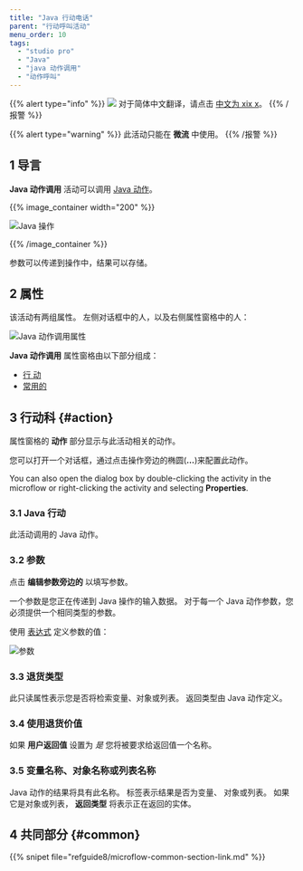 ```yaml
---
title: "Java 行动电话"
parent: "行动呼叫活动"
menu_order: 10
tags:
  - "studio pro"
  - "Java"
  - "java 动作调用"
  - "动作呼叫"
---
```


{{% alert type="info" %}}
<img src="attachments/chinese-translation/china.png" style="display: inline-block; margin: 0" /> 对于简体中文翻译，请点击 [中文为 xix x](https://cdn.mendix.tencent-cloud.com/documentation/refguide8/java-action-call.pdf)。
{{% /报警 %}}

{{% alert type="warning" %}}
此活动只能在 **微流** 中使用。
{{% /报警 %}}

## 1 导言

**Java 动作调用** 活动可以调用 [Java 动作](java-actions)。

{{% image_container width="200" %}}

![Java 操作](attachments/action-call-activities/java-action-call.png)

{{% /image_container %}}

参数可以传递到操作中，结果可以存储。

## 2 属性

该活动有两组属性。 左侧对话框中的人，以及右侧属性窗格中的人：

![Java 动作调用属性](attachments/action-call-activities/java-action-call-properties.png)

**Java 动作调用** 属性窗格由以下部分组成：

* [行 动](#action)
* [常用的](#common)

## 3 行动科 {#action}

属性窗格的 **动作** 部分显示与此活动相关的动作。

您可以打开一个对话框，通过点击操作旁边的椭圆(**…**)来配置此动作。

You can also open the dialog box by double-clicking the activity in the microflow or right-clicking the activity and selecting **Properties**.

### 3.1 Java 行动

此活动调用的 Java 动作。

### 3.2 参数

点击 **编辑参数旁边的** 以填写参数。

一个参数是您正在传递到 Java 操作的输入数据。 对于每一个 Java 动作参数，您必须提供一个相同类型的参数。

使用 [表达式](expressions) 定义参数的值：

![参数](attachments/action-call-activities/argument-edit.png)

### 3.3 退货类型

此只读属性表示您是否将检索变量、对象或列表。 返回类型由 Java 动作定义。

### 3.4 使用退货价值

如果 **用户返回值** 设置为 *是* 您将被要求给返回值一个名称。

### 3.5 变量名称、对象名称或列表名称

Java 动作的结果将具有此名称。 标签表示结果是否为变量、 对象或列表。 如果它是对象或列表， **返回类型** 将表示正在返回的实体。

## 4 共同部分 {#common}

{{% snipet file="refguide8/microflow-common-section-link.md" %}}